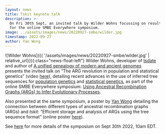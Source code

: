 ```yaml
---
layout: news
title: Tskit keynote talk
description: >-
  On Fri 30th Sept, an invited talk by Wilder Wohns focussing on results from recent _tskit_-related advances,
  for the online SMBE Everywhere symposium. 
image: ../assets/images/news/20220927-smbe/wilder.jpg
timestamp: 2022-09-27
author: Yan Wong
---
```


![Wilder Wohns]({{ '/assets/images/news/20220927-smbe/wilder.jpg' |  relative_url}}){:class="news-float-left"}
Wilder Wohns, developer of [tsdate](https://tskit.dev/software/tsdate.html) and author of
[A unified genealogy of modern and ancient genomes](https://doi.org/10.1126/science.abi8264)
presents the invited talk on &ldquo;The ARG revolution in population and statistical genetics&rdquo; 
(video [here](http://vimeo.com/759905338/21922bd6c2)), detailing recent advances in the
use of inferred tree sequences for
[population genetics](https://tskit.dev/genetics-research/#popgen) and
[statistical genetics](https://tskit.dev/genetics-research/#popgen),
as part of the online SMBE Everywhere symposium:
<a href="http://www.smbe.org/MEETINGS/SMBEeverywhere.aspx">Using Ancestral Recombination Graphs (ARGs) to Infer Evolutionary Processes</a>.

Also presented at the same symposium, a poster by [Yan Wong](https://www.bdi.ox.ac.uk/Team/yan-wong) 
detailing the connection between different types of ancestral recombination graphs (ARGs)
and _tskit_: &ldquo;Efficient storage and analysis of ARGs using the tree sequence format&rdquo;
(online poster [here](https://docs.google.com/presentation/d/1_IcShje2CFbEPbUzodNkgNBv2m37xGx32np_YK7LvfE)).

See [here](https://virtual.oxfordabstracts.com/#/event/3132/program) for more details of the symposium on Sept 30th 2022, 10am EDT.
